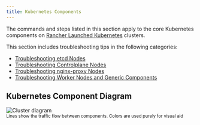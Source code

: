 ```yaml
---
title: Kubernetes Components
---
```


<head>
  <link rel="canonical" href="https://ranchermanager.docs.rancher.com/pages-for-subheaders/kubernetes-components"/>
</head>

The commands and steps listed in this section apply to the core Kubernetes components on [Rancher Launched Kubernetes](launch-kubernetes-with-rancher.md) clusters.

This section includes troubleshooting tips in the following categories:

- [Troubleshooting etcd Nodes](../troubleshooting/kubernetes-components/troubleshooting-etcd-nodes.md)
- [Troubleshooting Controlplane Nodes](../troubleshooting/kubernetes-components/troubleshooting-controlplane-nodes.md)
- [Troubleshooting nginx-proxy Nodes](../troubleshooting/kubernetes-components/troubleshooting-nginx-proxy.md)
- [Troubleshooting Worker Nodes and Generic Components](../troubleshooting/kubernetes-components/troubleshooting-worker-nodes-and-generic-components.md)

## Kubernetes Component Diagram

![Cluster diagram](/img/clusterdiagram.svg)<br/>
<sup>Lines show the traffic flow between components. Colors are used purely for visual aid</sup>